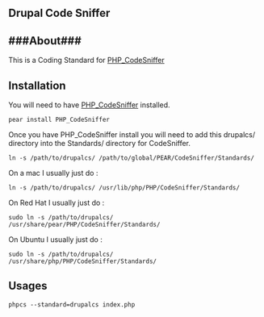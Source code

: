 ## Drupal Code Sniffer ##


###About###
------------
This is a Coding Standard for [PHP_CodeSniffer](http://pear.php.net/package/PHP_CodeSniffer)

Installation
------------
You will need to have [PHP_CodeSniffer](http://pear.php.net/package/PHP_CodeSniffer) installed.

    pear install PHP_CodeSniffer

Once you have PHP_CodeSniffer install you will need to add this drupalcs/ directory into the Standards/ directory for CodeSniffer.

    ln -s /path/to/drupalcs/ /path/to/global/PEAR/CodeSniffer/Standards/

On a mac I usually just do :

    ln -s /path/to/drupalcs/ /usr/lib/php/PHP/CodeSniffer/Standards/

On Red Hat I usually just do :

    sudo ln -s /path/to/drupalcs/ /usr/share/pear/PHP/CodeSniffer/Standards/

On Ubuntu I usually just do :

    sudo ln -s /path/to/drupalcs/ /usr/share/php/PHP/CodeSniffer/Standards/

Usages
---------

    phpcs --standard=drupalcs index.php
